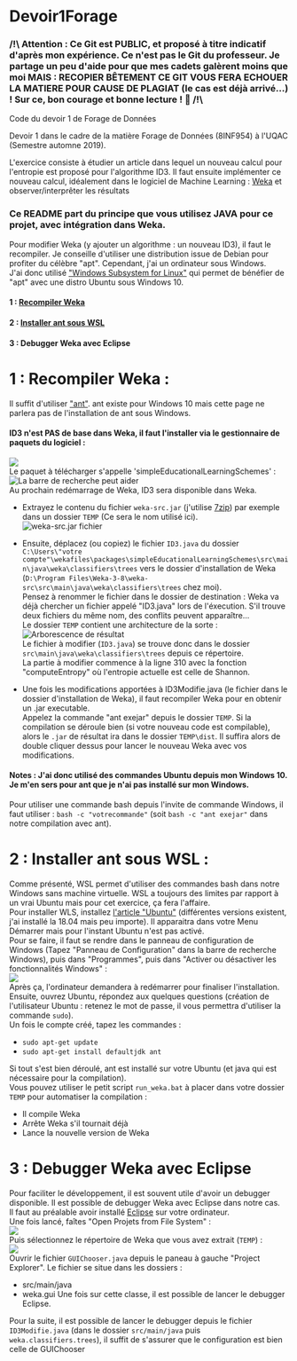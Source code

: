 # Devoir1Forage
### /!\ Attention : Ce Git est PUBLIC, et proposé à titre indicatif d'après mon expérience. Ce n'est pas le Git du professeur. Je partage un peu d'aide pour que mes cadets galèrent moins que moi MAIS : RECOPIER BÊTEMENT CE GIT VOUS FERA ECHOUER LA MATIERE POUR CAUSE DE  PLAGIAT (le cas est déjà arrivé...) ! Sur ce, bon courage et bonne lecture ! 🙂  /!\ 
Code du devoir 1 de Forage de Données

Devoir 1 dans le cadre de la matière Forage de Données (8INF954) à l'UQAC (Semestre automne 2019).

L'exercice consiste à étudier un article dans lequel un nouveau calcul pour l'entropie est proposé pour l'algorithme ID3. Il faut ensuite implémenter ce nouveau calcul, idéalement dans le logiciel de Machine Learning : [Weka](https://www.cs.waikato.ac.nz/ml/weka/ "Site de Weka") et observer/interprêter les résultats

### Ce README part du principe que vous utilisez JAVA pour ce projet, avec intégration dans Weka.

Pour modifier Weka (y ajouter un algorithme : un nouveau ID3), il faut le recompiler. Je conseille d'utiliser une distribution issue de Debian pour profiter du célèbre "apt". Cependant, j'ai un ordinateur sous Windows.  
J'ai donc utilisé ["Windows Subsystem for Linux"](https://en.wikipedia.org/wiki/Windows_Subsystem_for_Linux "Wikipedia vers WSL") qui permet de bénéfier de "apt" avec une distro Ubuntu sous Windows 10.
#### 1 : [Recompiler Weka](#1--recompiler-weka-)
#### 2 : [Installer ant sous WSL](#2--installer-ant-sous-wsl-)
#### 3 : Debugger Weka avec Eclipse

# 1 : Recompiler Weka :
Il suffit d'utiliser ["ant"](https://ant.apache.org/ "Site officiel de \"ant\""). ant existe pour Windows 10 mais cette page ne parlera pas de l'installation de ant sous Windows.    
#### ID3 n'est PAS de base dans Weka, il faut l'installer via le gestionnaire de paquets du logiciel :  
![](images/weka_packetsManager.PNG "")  
Le paquet à télécharger s'appelle 'simpleEducationalLearningSchemes' :  
![](images/packageInstall.PNG "La barre de recherche peut aider")  
Au prochain redémarrage de Weka, ID3 sera disponible dans Weka.  
* Extrayez le contenu du fichier `weka-src.jar` (j'utilise [7zip](https://www.7-zip.org/)) par exemple dans un dossier `TEMP` (Ce sera le nom utilisé ici).  
![](images/weka-src.PNG "weka-src.jar fichier")  
* Ensuite, déplacez (ou copiez) le fichier `ID3.java` du dossier  
`C:\Users\"votre compte"\wekafiles\packages\simpleEducationalLearningSchemes\src\main\java\weka\classifiers\trees` vers le dossier d'installation de Weka (`D:\Program Files\Weka-3-8\weka-src\src\main\java\weka\classifiers\trees` chez moi).  
Pensez à renommer le fichier dans le dossier de destination : Weka va déjà chercher un fichier appelé "ID3.java" lors de l'éxecution. S'il trouve deux fichiers du même nom, des conflits peuvent apparaître...  
Le dossier `TEMP` contient une architecture de la sorte :  
![Arborescence de résultat](images/weka-extrait.PNG)  
Le fichier à modifier (`ID3.java`) se trouve donc dans le dossier `src\main\java\weka\classifiers\trees` depuis ce répertoire.  
La partie à modifier commence à la ligne 310 avec la fonction "computeEntropy" où l'entropie actuelle est celle de Shannon.  

* Une fois les modifications apportées à ID3Modifie.java (le fichier dans le dossier d'installation de Weka), il faut recompiler Weka pour en obtenir un .jar executable.  
Appelez la commande "ant exejar" depuis le dossier `TEMP`. Si la compilation se déroule bien (si votre nouveau code est compilable), alors le `.jar` de résultat ira dans le dossier `TEMP\dist`. Il suffira alors de double cliquer dessus pour lancer le nouveau Weka avec vos modifications.

#### Notes : J'ai donc utilisé des commandes Ubuntu depuis mon Windows 10. Je m'en sers pour ant que je n'ai pas installé sur mon Windows.  
Pour utiliser une commande bash depuis l'invite de commande Windows, il faut utiliser : `bash -c "votrecommande"` (soit `bash -c "ant exejar"` dans notre compilation avec ant).

# 2 : Installer ant sous WSL :  
Comme présenté, WSL permet d'utiliser des commandes bash dans notre Windows sans machine virtuelle. WSL a toujours des limites par rapport à un vrai Ubuntu mais pour cet exercice, ça fera l'affaire.  
Pour installer WLS, installez [l'article "Ubuntu"](https://www.microsoft.com/store/productId/9NBLGGH4MSV6) (différentes versions existent, j'ai installé la 18.04 mais peu importe). Il apparaitra dans votre Menu Démarrer mais pour l'instant Ubuntu n'est pas activé.  
Pour se faire, il faut se rendre dans le panneau de configuration de Windows (Tapez "Panneau de Configuration" dans la barre de recherche Windows), puis dans "Programmes", puis dans "Activer ou désactiver les fonctionnalités Windows" :  
![](images/WSLactivation.PNG)  
Après ça, l'ordinateur demandera à redémarrer pour finaliser l'installation.
Ensuite, ouvrez Ubuntu, répondez aux quelques questions (création de l'utilisateur Ubuntu : retenez le mot de passe, il vous permettra d'utiliser la commande `sudo`).  
Un fois le compte créé, tapez les commandes :
* `sudo apt-get update`
* `sudo apt-get install defaultjdk ant`  

Si tout s'est bien déroulé, ant est installé sur votre Ubuntu (et java qui est nécessaire pour la compilation).  
Vous pouvez utiliser le petit script `run_weka.bat` à placer dans votre dossier `TEMP` pour automatiser la compilation :  
* Il compile Weka
* Arrête Weka s'il tournait déjà
* Lance la nouvelle version de Weka  

# 3 : Debugger Weka avec Eclipse  
Pour faciliter le développement, il est souvent utile d'avoir un debugger disponible. Il est possible de debugger Weka avec Eclipse dans notre cas.  
Il faut au préalable avoir installé [Eclipse](https://www.eclipse.org/downloads/) sur votre ordinateur.  
Une fois lancé, faîtes "Open Projets from File System" :  
![](images/openPRJ.PNG)  
Puis sélectionnez le répertoire de Weka que vous avez extrait (`TEMP`) :  
![](images/selectPRJ.PNG)  
Ouvrir le fichier `GUIChooser.java` depuis le paneau à gauche "Project Explorer". Le fichier se situe dans les dossiers :  
  * src/main/java
  * weka.gui
Une fois sur cette classe, il est possible de lancer le debugger Eclipse.

Pour la suite, il est possible de lancer le debugger depuis le fichier `ID3Modifie.java` (dans le dossier `src/main/java` puis `weka.classifiers.trees`), il suffit de s'assurer que le configuration est bien celle de GUIChooser
